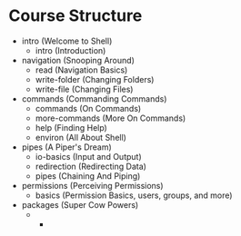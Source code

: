 # Course Structure

- intro (Welcome to Shell)
    - intro (Introduction)
- navigation (Snooping Around)
    - read (Navigation Basics)
    - write-folder (Changing Folders)
    - write-file (Changing Files)
- commands (Commanding Commands)
    - commands (On Commands)
    - more-commands (More On Commands)
    - help (Finding Help)
    - environ (All About Shell)
- pipes (A Piper's Dream)
    - io-basics (Input and Output)
    - redirection (Redirecting Data)
    - pipes (Chaining And Piping)
- permissions (Perceiving Permissions)
    - basics (Permission Basics, users, groups, and more)
- packages (Super Cow Powers)
    - *